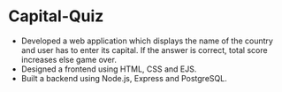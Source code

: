 # Capital-Quiz

- Developed a web application which displays the name of the country and user has to enter its capital. If the answer is correct, total score increases else game over.
- Designed a frontend using HTML, CSS and EJS.
- Built a backend using Node.js, Express and PostgreSQL.

